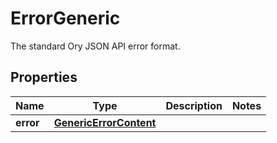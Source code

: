 

# ErrorGeneric

The standard Ory JSON API error format.

## Properties

| Name | Type | Description | Notes |
|------------ | ------------- | ------------- | -------------|
|**error** | [**GenericErrorContent**](GenericErrorContent.md) |  |  |



